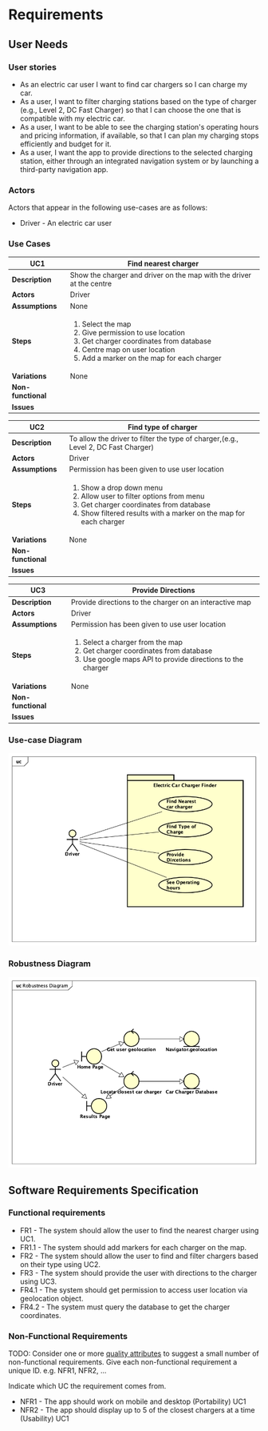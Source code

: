 # Requirements

## User Needs

### User stories
* As an electric car user I want to find car chargers so I can charge my car.
* As a user, I want to filter charging stations based on the type of charger (e.g., Level 2, DC Fast Charger) so that I can choose the one that is compatible with my electric car. <br>
* As a user, I want to be able to see the charging station's operating hours and pricing information, if available, so that I can plan my charging stops efficiently and budget for it. <br>
* As a user, I want the app to provide directions to the selected charging station, either through an integrated navigation system or by launching a third-party navigation app. <br>

### Actors
Actors that appear in the following use-cases are as follows:

* Driver - An electric car user

### Use Cases

| UC1 | Find nearest charger | 
| -------------------------------------- | ------------------- |
| **Description** | Show the charger and driver on the map with the driver at the centre |
| **Actors** | Driver |
| **Assumptions** | None
| **Steps** | <ol><li>Select the map</li><li>Give permission to use location</li><li>Get charger coordinates from database</li><li>Centre map on user location</li><li>Add a marker on the map for each charger</li></ol> |
| **Variations** | None |
| **Non-functional** |  |
| **Issues** |  |

| UC2 | Find type of charger | 
| -------------------------------------- | ------------------- |
| **Description** | To allow the driver to filter the type of charger,(e.g., Level 2, DC Fast Charger) |
| **Actors** | Driver |
| **Assumptions** | Permission has been given to use user location</td></tr>
| **Steps** | <ol><li>Show a drop down menu</li><li>Allow user to filter options from menu</li><li>Get charger coordinates from database</li><li>Show filtered results with a marker on the map for each charger</li></ol> |
| **Variations** | None |
| **Non-functional** |  |
| **Issues** |  |

| UC3 | Provide Directions | 
| -------------------------------------- | ------------------- |
| **Description** | Provide directions to the charger on an interactive map |
| **Actors** | Driver |
| **Assumptions** | Permission has been given to use user location</td></tr>
| **Steps** | <ol><li>Select a charger from the map</li><li>Get charger coordinates from database</li><li>Use google maps API to provide directions to the charger</li></ol> |
| **Variations** | None |
| **Non-functional** |  |
| **Issues** |  |

### Use-case Diagram
![Use-Case Diagram](Images/UseCase-Diagram1.png)

### Robustness Diagram
![Robustness Diagram](Images/RobustnessDiagram.png)

## Software Requirements Specification
### Functional requirements
* FR1 - The system should allow the user to find the nearest charger using UC1.
* FR1.1 - The system should add markers for each charger on the map.
* FR2 - The system should allow the user to find and filter chargers based on their type using UC2.
* FR3 - The system should provide the user with directions to the charger using UC3.
* FR4.1 - The system should get permission to access user location via geolocation object.
* FR4.2 - The system must query the database to get the charger coordinates.

### Non-Functional Requirements
TODO: Consider one or more [quality attributes](https://en.wikipedia.org/wiki/ISO/IEC_9126) to suggest a small number of non-functional requirements.
Give each non-functional requirement a unique ID. e.g. NFR1, NFR2, ...

Indicate which UC the requirement comes from.

* NFR1 - The app should work on mobile and desktop (Portability) UC1
* NFR2 - The app should display up to 5 of the closest chargers at a time (Usability) UC1
